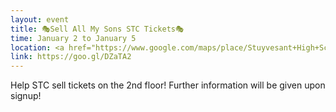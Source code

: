 ```yaml
---
layout: event
title: 🎭Sell All My Sons STC Tickets🎭
time: January 2 to January 5
location: <a href="https://www.google.com/maps/place/Stuyvesant+High+School/@40.7179842,-74.0160594,17z/data=!3m1!4b1!4m5!3m4!1s0x89c25a1db5f8b8c9:0xb5084500683f46f9!8m2!3d40.7179842!4d-74.0138707”>Stuyvesant High School</a>, 2nd Floor by the scanners
link: https://goo.gl/DZaTA2
---
```

Help STC sell tickets on the 2nd floor! Further information will be given upon signup!